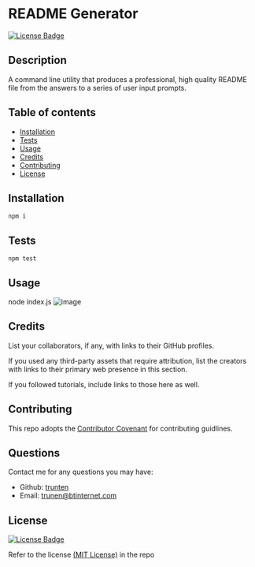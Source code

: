 # README Generator

[![License Badge](https://img.shields.io/badge/License-MIT-green.svg)](https://choosealicense.com/licenses/mit/)

## Description
A command line utility that produces a professional, high quality README file from the answers to a series of user input prompts.

## Table of contents
- [Installation](#installation)
- [Tests](#tests)
- [Usage](#usage)
- [Credits](#credits)
- [Contributing](#contributing)
- [License](#license)

## Installation
```npm i```

## Tests
```npm test```

## Usage
node index.js
![image](./assets/images/app-screenshot.png)

## Credits
List your collaborators, if any, with links to their GitHub profiles.

If you used any third-party assets that require attribution, list the creators with links to their primary web presence in this section.

If you followed tutorials, include links to those here as well.

## Contributing
This repo adopts the [Contributor Covenant](https://www.contributor-covenant.org/version/2/1/code_of_conduct/) for contributing guidlines.

## Questions
Contact me for any questions you may have:
- Github: [trunten](https://github.com/trunten)
- Email: trunen@btinternet.com

## License
[![License Badge](https://img.shields.io/badge/License-MIT-green.svg)](https://choosealicense.com/licenses/mit/)

Refer to the license [(MIT License)](https://choosealicense.com/licenses/mit/) in the repo